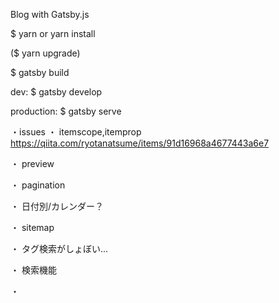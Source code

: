 Blog with Gatsby.js

$ yarn or yarn install

($ yarn upgrade)

$ gatsby build

dev:
$ gatsby develop 

production:
$ gatsby serve


・issues
  ・ itemscope,itemprop
    https://qiita.com/ryotanatsume/items/91d16968a4677443a6e7

  ・ preview

  ・ pagination

  ・ 日付別/カレンダー？

  ・ sitemap

  ・ タグ検索がしょぼい...

  ・ 検索機能

  ・
